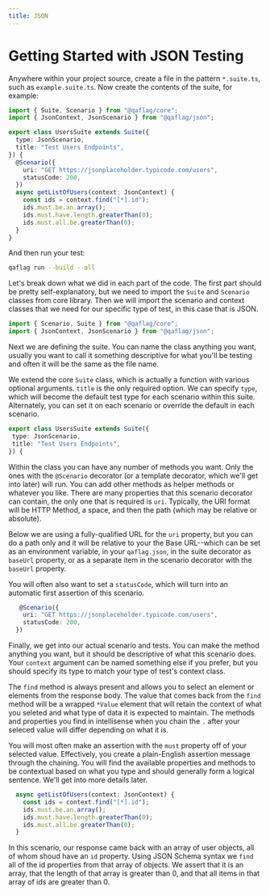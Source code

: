```yaml
---
title: JSON
---
```


# Getting Started with JSON Testing

Anywhere within your project source, create a file in the pattern `*.suite.ts`, such as `example.suite.ts`. Now create the contents of the suite, for example:

```typescript
import { Suite, Scenario } from "@qaflag/core";
import { JsonContext, JsonScenario } from "@qaflag/json";

export class UsersSuite extends Suite({
  type: JsonScenario,
  title: "Test Users Endpoints",
}) {
  @Scenario({
    uri: "GET https://jsonplaceholder.typicode.com/users",
    statusCode: 200,
  })
  async getListOfUsers(context: JsonContext) {
    const ids = context.find("[*].id");
    ids.must.be.an.array();
    ids.must.have.length.greaterThan(0);
    ids.must.all.be.greaterThan(0);
  }
}
```

And then run your test:

```bash
qaflag run --build --all
```

Let's break down what we did in each part of the code. The first part should be pretty self-explanatory, but we need to import the `Suite` and `Scenario` classes from core library. Then we will import the scenario and context classes that we need for our specific type of test, in this case that is JSON.

```typescript
import { Scenario, Suite } from "@qaflag/core";
import { JsonContext, JsonScenario } from "@qaflag/json";
```

Next we are defining the suite. You can name the class anything you want, usually you want to call it something descriptive for what you'll be testing and often it will be the same as the file name.

We extend the core `Suite` class, which is actually a function with various optional arguments. `title` is the only required option. We can specify `type`, which will become the default test type for each scenario within this suite. Alternately, you can set it on each scenario or override the default in each scenario.

```typescript
export class UsersSuite extends Suite({
 type: JsonScenario,
 title: "Test Users Endpoints",
}) {
```

Within the class you can have any number of methods you want. Only the ones with the `@Scenario` decorator (or a template decorator, which we'll get into later) will run. You can add other methods as helper methods or whatever you like. There are many properties that this scenario decorator can contain, the only one that is required is `uri`. Typically, the URI format will be HTTP Method, a space, and then the path (which may be relative or absolute).

Below we are using a fully-qualified URL for the `uri` property, but you can do a path only and it will be relative to your the Base URL--which can be set as an environment variable, in your `qaflag.json`, in the suite decorator as `baseUrl` property, or as a separate item in the scenario decorator with the `baseUrl` property.

You will often also want to set a `statusCode`, which will turn into an automatic first assertion of this scenario.

```typescript
   @Scenario({
    uri: "GET https://jsonplaceholder.typicode.com/users",
    statusCode: 200,
  })
```

Finally, we get into our actual scenario and tests. You can make the method anything you want, but it should be descriptive of what this scenario does. Your `context` argument can be named something else if you prefer, but you should specify its type to match your type of test's context class.

The `find` method is always present and allows you to select an element or elements from the response body. The value that comes back from the `find` method will be a wrapped `*Value` element that will retain the context of what you seleted and what type of data it is expected to maintain. The methods and properties you find in intellisense when you chain the `.` after your seleced value will differ depending on what it is.

You will most often make an assertion with the `must` property off of your selected value. Effectively, you create a plain-English assertion message through the chaining. You will find the available properties and methods to be contextual based on what you type and should generally form a logical sentence. We'll get into more details later.

```typescript
  async getListOfUsers(context: JsonContext) {
    const ids = context.find("[*].id");
    ids.must.be.an.array();
    ids.must.have.length.greaterThan(0);
    ids.must.all.be.greaterThan(0);
  }
```

In this scenario, our response came back with an array of user objects, all of whom shoud have an `id` property. Using JSON Schema syntax we `find` all of the id properties from that array of objects. We assert that it is an array, that the length of that array is greater than 0, and that all items in that array of ids are greater than 0.
